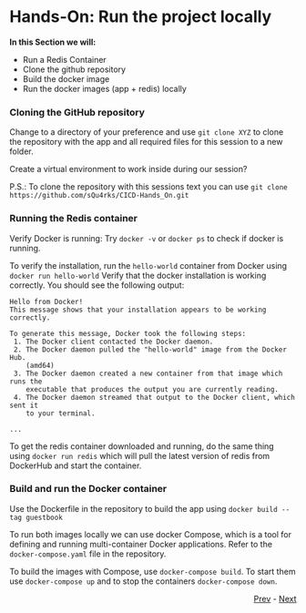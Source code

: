 # Hands-On: Run the project locally

**In this Section we will:**
* Run a Redis Container
* Clone the github repository
* Build the docker image
* Run the docker images (app + redis) locally

### Cloning the GitHub repository

Change to a directory of your preference and use `git clone XYZ`  to clone the repository with the app and all required files for this session to a new folder.

Create a virtual environment to work inside during our session?

P.S.: To clone the repository with this sessions text you can use `git clone https://github.com/sQu4rks/CICD-Hands_On.git`

### Running the Redis container

Verify Docker is running:
Try `docker -v` or `docker ps` to check if docker is running.

To verify the installation, run the `hello-world` container from Docker using `docker run hello-world`
Verify that the docker installation is working correctly. You should see the following output:

```
Hello from Docker!
This message shows that your installation appears to be working correctly.

To generate this message, Docker took the following steps:
 1. The Docker client contacted the Docker daemon.
 2. The Docker daemon pulled the "hello-world" image from the Docker Hub.
    (amd64)
 3. The Docker daemon created a new container from that image which runs the
    executable that produces the output you are currently reading.
 4. The Docker daemon streamed that output to the Docker client, which sent it
    to your terminal.

...
```

To get the redis container downloaded and running, do the same thing using `docker run redis` which will pull the latest version of redis from DockerHub and start the container.

### Build and run the Docker container

Use the Dockerfile in the repository to build the app using `docker build --tag guestbook`

To run both images locally we can use docker Compose, which is a tool for defining and running multi-container Docker applications. Refer to the `docker-compose.yaml` file in the repository. 

To build the images with Compose, use `docker-compose build`. To start them use `docker-compose up` and to stop the containers `docker-compose down`.



<div align="right">
   
   [Prev](02_intro-to-code.md) - [Next](04_intro-to-deployments.md)
</div>
